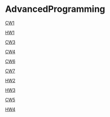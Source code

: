 # AdvancedProgramming

<a href="https://busenurkaraca.github.io/AdvancedProgramming/ArrayDemoNewFile.html" rel="nofollow">CW1</a>

<a href="https://busenurkaraca.github.io/AdvancedProgramming/CourseData.html" rel="nofollow">HW1</a>

<a href="https://busenurkaraca.github.io/AdvancedProgramming/inspector.html" rel="nofollow">CW3</a>

<a href="https://busenurkaraca.github.io/AdvancedProgramming/index.html" rel="nofollow">CW4</a>

<a href="https://busenurkaraca.github.io/AdvancedProgramming/Timing.html" rel="nofollow">CW6</a>

<a href="https://busenurkaraca.github.io/AdvancedProgramming/CW7.html" rel="nofollow">CW7</a>

<a href="https://busenurkaraca.github.io/AdvancedProgramming/Database.html" rel="nofollow">HW2</a>

<a href="https://busenurkaraca.github.io/AdvancedProgramming/HW3.html" rel="nofollow">HW3</a>

<a href="https://busenurkaraca.github.io/AdvancedProgramming/myhtml.html" rel="nofollow">CW5</a>

<a href="https://busenurkaraca.github.io/AdvancedProgramming/index.html" rel="nofollow">HW4</a>
